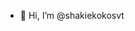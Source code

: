 - 👋 Hi, I’m @shakiekokosvt
<!---
shakiekokosvt/shakiekokosvt is a ✨ special ✨ repository because its `README.md` (this file) appears on your GitHub profile.
You can click the Preview link to take a look at your changes.
--->
